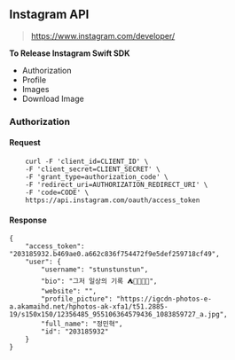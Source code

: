 ## Instagram API

> https://www.instagram.com/developer/

**To Release Instagram Swift SDK**
- Authorization
- Profile
- Images
- Download Image

### Authorization

#### Request
````
    curl -F 'client_id=CLIENT_ID' \
    -F 'client_secret=CLIENT_SECRET' \
    -F 'grant_type=authorization_code' \
    -F 'redirect_uri=AUTHORIZATION_REDIRECT_URI' \
    -F 'code=CODE' \
    https://api.instagram.com/oauth/access_token
````

#### Response
````
{
    "access_token": "203185932.b469ae0.a662c836f754472f9e5def259718cf49",
    "user": {
        "username": "stunstunstun",
        "bio": "그저 일상의 기록 ⛺️🗾🚢🚣🗻",
        "website": "",
        "profile_picture": "https://igcdn-photos-e-a.akamaihd.net/hphotos-ak-xfa1/t51.2885-19/s150x150/12356485_955106364579436_1083859727_a.jpg",
        "full_name": "정민혁",
        "id": "203185932"
    }
}
````

